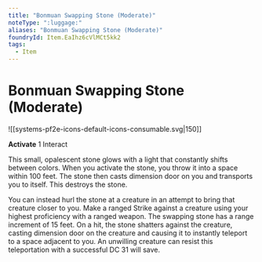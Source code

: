 ```yaml
---
title: "Bonmuan Swapping Stone (Moderate)"
noteType: ":luggage:"
aliases: "Bonmuan Swapping Stone (Moderate)"
foundryId: Item.EaIhz6cVlMCt5kk2
tags:
  - Item
---
```


# Bonmuan Swapping Stone (Moderate)
![[systems-pf2e-icons-default-icons-consumable.svg|150]]

**Activate** 1 Interact

This small, opalescent stone glows with a light that constantly shifts between colors. When you activate the stone, you throw it into a space within 100 feet. The stone then casts dimension door on you and transports you to itself. This destroys the stone.

You can instead hurl the stone at a creature in an attempt to bring that creature closer to you. Make a ranged Strike against a creature using your highest proficiency with a ranged weapon. The swapping stone has a range increment of 15 feet. On a hit, the stone shatters against the creature, casting dimension door on the creature and causing it to instantly teleport to a space adjacent to you. An unwilling creature can resist this teleportation with a successful DC 31 will save.
